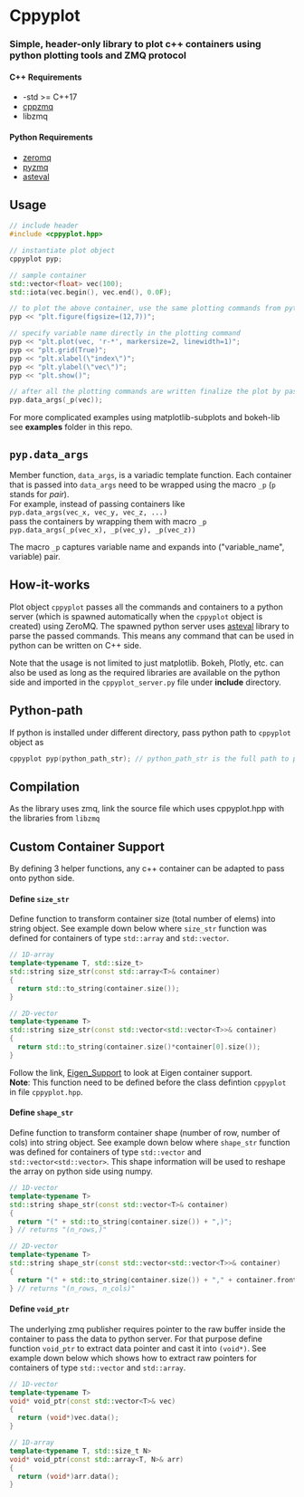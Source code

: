 # Cppyplot

### Simple, header-only library to plot c++ containers using python plotting tools and ZMQ protocol

#### **C++ Requirements**
* -std >= C++17
* [cppzmq](https://github.com/zeromq/cppzmq)
* libzmq

#### **Python Requirements**
* [zeromq](https://anaconda.org/anaconda/zeromq)
* [pyzmq](https://anaconda.org/conda-forge/pyzmq)
* [asteval](https://anaconda.org/conda-forge/asteval)

## Usage

```cpp
// include header 
#include <cppyplot.hpp>

// instantiate plot object
cppyplot pyp;

// sample container
std::vector<float> vec(100);
std::iota(vec.begin(), vec.end(), 0.0F);

// to plot the above container, use the same plotting commands from python
pyp << "plt.figure(figsize=(12,7))";

// specify variable name directly in the plotting command
pyp << "plt.plot(vec, 'r-*', markersize=2, linewidth=1)";
pyp << "plt.grid(True)";
pyp << "plt.xlabel(\"index\")";
pyp << "plt.ylabel(\"vec\")";
pyp << "plt.show()";

// after all the plotting commands are written finalize the plot by passing data to plot object
pyp.data_args(_p(vec));
```

For more complicated examples using matplotlib-subplots and bokeh-lib see **examples** folder in this repo.

## ```pyp.data_args```
Member function, `data_args`, is a variadic template function. Each container that is passed into `data_args` need to be wrapped using the macro `_p` (`p` stands for *pair*).   
For example, instead of passing containers like   
`pyp.data_args(vec_x, vec_y, vec_z, ...)`   
pass the containers by wrapping them with macro `_p`   
`pyp.data_args(_p(vec_x), _p(vec_y), _p(vec_z))`

The macro `_p` captures variable name and expands into ("variable_name", variable) pair.

## How-it-works
Plot object `cppyplot` passes all the commands and containers to a python server (which is spawned automatically when the `cppyplot` object is created) using ZeroMQ. The spawned python server uses [asteval](https://anaconda.org/conda-forge/asteval) library to parse the passed commands. This means any command that can be used in python can be written on C++ side.     

Note that the usage is not limited to just matplotlib. Bokeh, Plotly, etc. can also be used as long as the required libraries are available on the python side and imported in the `cppyplot_server.py` file under **include** directory.  

## Python-path
If python is installed under different directory, pass python path to `cppyplot` object as

```cpp
cppyplot pyp(python_path_str); // python_path_str is the full path to python executable
```

## Compilation
As the library uses zmq, link the source file which uses cppyplot.hpp with the libraries from `libzmq`  

## Custom Container Support
By defining 3 helper functions, any c++ container can be adapted to pass onto python side. 

#### Define `size_str`
Define function to transform container size (total number of elems) into string object. See example down below where `size_str` function was defined for containers of type `std::array` and `std::vector`.

```cpp
// 1D-array
template<typename T, std::size_t>
std::string size_str(const std::array<T>& container)
{
  return std::to_string(container.size());
}

// 2D-vector
template<typename T>
std::string size_str(const std::vector<std::vector<T>>& container)
{
  return std::to_string(container.size()*container[0].size());
}
```

Follow the link, [Eigen_Support](https://github.com/muralivnv/Cppyplot/blob/master/include/cppyplot.hpp#L171) to look at Eigen container support.  
**Note**: This function need to be defined before the class defintion `cppyplot` in file `cppyplot.hpp`.  

#### Define `shape_str`
Define function to transform container shape (number of row, number of cols) into string object. See example down below where `shape_str` function was defined for containers of type `std::vector` and `std::vector<std::vector>`. This shape information will be used to reshape the array on python side using numpy.

```cpp
// 1D-vector
template<typename T>
std::string shape_str(const std::vector<T>& container)
{
  return "(" + std::to_string(container.size()) + ",)";
} // returns "(n_rows,)"

// 2D-vector
template<typename T>
std::string shape_str(const std::vector<std::vector<T>>& container)
{
  return "(" + std::to_string(container.size()) + "," + container.front().size() + ")";
} // returns "(n_rows, n_cols)"
```

#### Define `void_ptr`
The underlying zmq publisher requires pointer to the raw buffer inside the container to pass the data to python server. For that purpose define function `void_ptr` to extract data pointer and cast it into `(void*)`. See example down below which shows how to extract raw pointers for containers of type `std::vector` and `std::array`.

```cpp
// 1D-vector
template<typename T>
void* void_ptr(const std::vector<T>& vec)
{
  return (void*)vec.data();
}

// 1D-array
template<typename T, std::size_t N>
void* void_ptr(const std::array<T, N>& arr)
{
  return (void*)arr.data();
}

```
